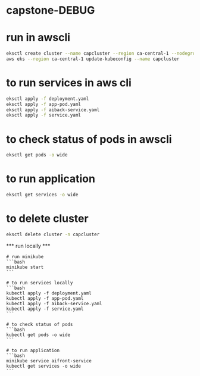 ﻿# capstone-DEBUG

# run in awscli
```bash
eksctl create cluster --name capcluster --region ca-central-1 --nodegroup-name standard-workers --node-type t2.micro --nodes-min 4 --nodes-max 10 --nodes 4
aws eks --region ca-central-1 update-kubeconfig --name capcluster
```

# to run services in aws cli
```bash
eksctl apply -f deployment.yaml 
eksctl apply -f app-pod.yaml 
eksctl apply -f aiback-service.yaml 
eksctl apply -f service.yaml 
```

# to check status of pods in awscli
```bash
eksctl get pods -o wide
```

# to run application
```bash
eksctl get services -o wide
```
# to delete cluster
```bash
eksctl delete cluster -n capcluster
```

*** run locally ***
~~~~~~~~~~~~~~~~~~~
# run minikube
```bash
minikube start
```

# to run services locally
```bash
kubectl apply -f deployment.yaml 
kubectl apply -f app-pod.yaml 
kubectl apply -f aiback-service.yaml 
kubectl apply -f service.yaml 
```

# to check status of pods
```bash
kubectl get pods -o wide
```

# to run application
```bash
minikube service aifront-service 
kubectl get services -o wide
```
